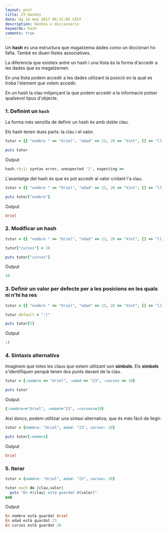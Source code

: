 ```yaml
---
layout: post
title: 23 Hashes
date: dg 14 may 2017 06:31:05 CEST 
description: Hashes o diccionaris 
keywords: hash
coments: true
---
```



Un **hash** es una estructura que magatzema dades como un diccionari ho fafia. També es diuen llistes associatives.

La diferència que existeix antre un hash i una llista és la forma d'accedir a les dades que es magatzemen.

En una llista podem accedir a les dades utilizant la posició en la qual es troba l'element que volem accedir.

En un hash la clau mitjançant la que podem accedir a la informació potser qualsevol tipus d'objecte.

### 1. Definint un `hash`

La forma més senzilla de definir un hash és amb doble clau.

Els hash tenen dues parts: la clau i el valor.

```ruby
tutor = {{ "nombre " => "Uriel", "edad" => 23, 20 => "Vint", [] => "llista" }}

puts tutor
```

Output

```ruby
hash.rb:1: syntax error, unexpected '}', expecting =>
```

L'avantatge del hash és que es pot accedir al valor cridant l'a clau.

```ruby
tutor = {{ "nombre " => "Uriel", "edad" => 23, 20 => "Vint", [] => "llista" }}

puts tutor["nombre"]
```

Output

```ruby
Uriel
```

### 2. Modificar un hash

```ruby
tutor = {{ "nombre " => "Uriel", "edad" => 23, 20 => "Vint", [] => "llista" }}

tutor["cursos"] = 10

puts tutor["cursos"]
```

Output

```ruby
10
```

### 3. Definir un valor per defecte per a les posicions en les quals ni n'hi ha res

```ruby
tutor = {{ "nombre " => "Uriel", "edad" => 23, 20 => "Vint", [] => "llista" }}

tutor.default = ":)"

puts tutor[5]
```

Output

```ruby
:)
```

### 4. Sintaxis alternativa

Imaginem que totes les claus que estem utilizant son **símbols**. Els **símbols** s'identifiquen perquè tenen dos punts davant de la clau.


```ruby
tutor = {:nombre => "Uriel", :edad => "23", :cursos => 10}

puts tutor
```

Output

```ruby
{:nombre=>"Uriel", :edad=>"23", :cursos=>10}
```

Així doncs, podem utilitzar una sintaxi alternativa, que és més fàcil de llegir:

```ruby
tutor = {nombre: "Uriel", edad: "23", cursos: 10}

puts tutor[:nombre]
```

Output

```ruby
Uriel
```

### 5. Iterar

```ruby
tutor = {nombre: "Uriel", edad: "23", cursos: 10}

tutor.each do |clau,valor|
  puts "En #{clau} està guardat #{valor}"
end
```

Output

```ruby
En nombre està guardat Uriel
En edad està guardat 23
En cursos està guardat 10
```


